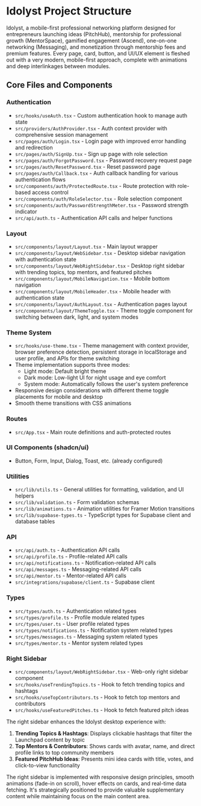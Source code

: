 
# Idolyst Project Structure
Idolyst, a mobile-first professional networking platform designed for entrepreneurs launching ideas (PitchHub), mentorship for professional growth (MentorSpace), gamified engagement (Ascend), one-on-one networking (Messaging), and monetization through mentorship fees and premium features. Every page, card, button, and UI/UX element is fleshed out with a very modern, mobile-first approach, complete with animations and deep interlinkages between modules.

## Core Files and Components

### Authentication
- `src/hooks/useAuth.tsx` - Custom authentication hook to manage auth state
- `src/providers/AuthProvider.tsx` - Auth context provider with comprehensive session management
- `src/pages/auth/Login.tsx` - Login page with improved error handling and redirection
- `src/pages/auth/SignUp.tsx` - Sign up page with role selection
- `src/pages/auth/ForgotPassword.tsx` - Password recovery request page
- `src/pages/auth/ResetPassword.tsx` - Reset password page
- `src/pages/auth/Callback.tsx` - Auth callback handling for various authentication flows
- `src/components/auth/ProtectedRoute.tsx` - Route protection with role-based access control
- `src/components/auth/RoleSelector.tsx` - Role selection component
- `src/components/auth/PasswordStrengthMeter.tsx` - Password strength indicator
- `src/api/auth.ts` - Authentication API calls and helper functions

### Layout
- `src/components/layout/Layout.tsx` - Main layout wrapper
- `src/components/layout/WebSidebar.tsx` - Desktop sidebar navigation with authentication state
- `src/components/layout/WebRightSidebar.tsx` - Desktop right sidebar with trending topics, top mentors, and featured pitches
- `src/components/layout/MobileNavigation.tsx` - Mobile bottom navigation
- `src/components/layout/MobileHeader.tsx` - Mobile header with authentication state
- `src/components/layout/AuthLayout.tsx` - Authentication pages layout
- `src/components/layout/ThemeToggle.tsx` - Theme toggle component for switching between dark, light, and system modes

### Theme System
- `src/hooks/use-theme.tsx` - Theme management with context provider, browser preference detection, persistent storage in localStorage and user profile, and APIs for theme switching
- Theme implementation supports three modes:
  - Light mode: Default bright theme
  - Dark mode: Low-light UI for night usage and eye comfort
  - System mode: Automatically follows the user's system preference
- Responsive design considerations with different theme toggle placements for mobile and desktop
- Smooth theme transitions with CSS animations

### Routes
- `src/App.tsx` - Main route definitions and auth-protected routes

### UI Components (shadcn/ui)
- Button, Form, Input, Dialog, Toast, etc. (already configured)

### Utilities
- `src/lib/utils.ts` - General utilities for formatting, validation, and UI helpers
- `src/lib/validation.ts` - Form validation schemas
- `src/lib/animations.ts` - Animation utilities for Framer Motion transitions
- `src/lib/supabase-types.ts` - TypeScript types for Supabase client and database tables

### API
- `src/api/auth.ts` - Authentication API calls
- `src/api/profile.ts` - Profile-related API calls
- `src/api/notifications.ts` - Notification-related API calls
- `src/api/messages.ts` - Messaging-related API calls
- `src/api/mentor.ts` - Mentor-related API calls
- `src/integrations/supabase/client.ts` - Supabase client

### Types
- `src/types/auth.ts` - Authentication related types
- `src/types/profile.ts` - Profile module related types
- `src/types/user.ts` - User profile related types
- `src/types/notifications.ts` - Notification system related types
- `src/types/messages.ts` - Messaging system related types
- `src/types/mentor.ts` - Mentor system related types

### Right Sidebar
- `src/components/layout/WebRightSidebar.tsx` - Web-only right sidebar component
- `src/hooks/useTrendingTopics.ts` - Hook to fetch trending topics and hashtags
- `src/hooks/useTopContributors.ts` - Hook to fetch top mentors and contributors
- `src/hooks/useFeaturedPitches.ts` - Hook to fetch featured pitch ideas

The right sidebar enhances the Idolyst desktop experience with:
1. **Trending Topics & Hashtags**: Displays clickable hashtags that filter the Launchpad content by topic
2. **Top Mentors & Contributors**: Shows cards with avatar, name, and direct profile links to top community members
3. **Featured PitchHub Ideas**: Presents mini idea cards with title, votes, and click-to-view functionality

The right sidebar is implemented with responsive design principles, smooth animations (fade-in on scroll), hover effects on cards, and real-time data fetching. It's strategically positioned to provide valuable supplementary content while maintaining focus on the main content area.

